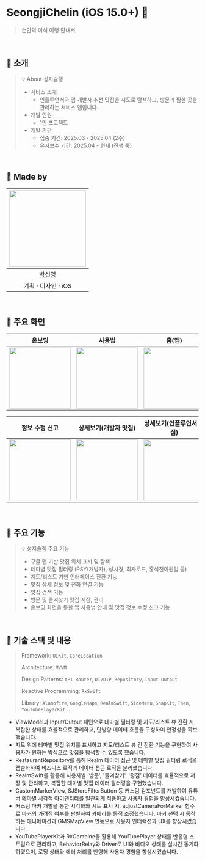 # SeongjiChelin (iOS 15.0+) 🍚

> 손안의 미식 여행 안내서

<br>

## 🍚 소개

> 💡 About 성지슐랭
>
> - 서비스 소개
>   - 인플루언서와 앱 개발자 추천 맛집을 지도로 탐색하고, 방문과 찜한 곳을 관리하는 서비스 앱입니다.
> - 개발 인원
>   - 1인 프로젝트
> - 개발 기간
>   - 집중 기간: 2025.03 - 2025.04 (2주)
>   - 유지보수 기간: 2025.04 - 현재 (진행 중)

<br>

## 🍚 Made by

<div align=left>

| <img width="200px" src="https://avatars.githubusercontent.com/u/114901417?v=4"/> |
| :------------------------------------------------------------------------------: |
|                     [박신영](https://github.com/ParkSY0919)                      |
|                               기획 · 디자인 · iOS                                |

</div>

<br>

## 🍚 주요 화면
|   온보딩   |   사용법   |   홈(맵)   |   홈(리스트)   |
| :-------------: | :-------------: | :-------------: | :-------------: |
| <img src = "https://github.com/user-attachments/assets/a5eea9f1-e0d0-4870-b4c3-4cf8601b038b" width ="160">| <img src = "https://github.com/user-attachments/assets/7a2eb3cb-eec1-4b45-9f1f-02563f1d8862" width ="160">| <img src = "https://github.com/user-attachments/assets/691326bc-4f20-41a5-bf29-26fea9132949" width ="160">| <img src = "https://github.com/user-attachments/assets/22f9cdf6-8f11-4777-ab9b-53ed03ee0186" width ="160">|

|   정보 수정 신고   |   상세보기(개발자 맛집)   |   상세보기(인플루언서 맛집)   |   나만의 식당   |
| :-------------: | :-------------: | :-------------: | :-------------: |
| <img src = "https://github.com/user-attachments/assets/c94978ea-fea3-4032-8eae-f68229ec94bf" width ="160">| <img src = "https://github.com/user-attachments/assets/fb16d0f6-f5a1-4a66-a6b0-bcaf5ead55ee" width ="160">| <img src = "https://github.com/user-attachments/assets/ecaad071-7dda-430d-9aa9-972a8bfbeb22" width ="160">| <img src = "https://github.com/user-attachments/assets/7310a8af-d59d-46dc-bbc0-264d805388df" width ="160">|


<br>

## 🍚 주요 기능

> 💡 성지슐랭 주요 기능
>
> - 구글 맵 기반 맛집 위치 표시 및 탐색
> - 테마별 맛집 필터링 (PSY(개발자), 성시경, 최자로드, 홍석천이원일 등)
> - 지도/리스트 기반 인터페이스 전환 기능
> - 맛집 상세 정보 및 전화 연결 기능
> - 맛집 검색 기능
> - 방문 및 즐겨찾기 맛집 저장, 관리
> - 온보딩 화면을 통한 앱 사용법 안내 및 맛집 정보 수정 신고 기능

<br>


## 🍚 기술 스택 및 내용

> Framework: `UIKit`, `CoreLocation`
>
> Architecture: `MVVM`
>
> Design Patterns: `API Router`, `DI/DIP`, `Repository`, `Input-Output`
>
> Reactive Programming: `RxSwift`
>
> Library: `Alamofire`, `GoogleMaps`, `RealmSwift`, `SideMenu`, `SnapKit`, `Then`, `YouTubePlayerKit` ..

- ViewModel과 Input/Output 패턴으로 테마별 필터링 및 지도/리스트 뷰 전환 시 복잡한 상태를 효율적으로 관리하고, 단방향 데이터 흐름을 구성하여 안정성을 확보했습니다.
- 지도 위에 테마별 맛집 위치를 표시하고 지도/리스트 뷰 간 전환 기능을 구현하여 사용자가 원하는 방식으로 맛집을 탐색할 수 있도록 했습니다.
- RestaurantRepository를 통해 Realm 데이터 접근 및 테마별 맛집 필터링 로직을 캡슐화하여 비즈니스 로직과 데이터 접근 로직을 분리했습니다.
- RealmSwift를 활용해 사용자별 '방문', '즐겨찾기', '평점' 데이터를 효율적으로 저장 및 관리하고, 복잡한 테마별 맛집 데이터 필터링을 구현했습니다.
- CustomMarkerView, SJStoreFilterButton 등 커스텀 컴포넌트를 개발하여 유튜버 테마별 시각적 아이덴티티를 일관되게 적용하고 사용자 경험을 향상시켰습니다.
- 커스텀 마커 개발을 통한 시각화와 시트 표시 시, adjustCameraForMarker 함수로 마커의 가려짐 여부를 판별하여 카메라를 동적 조정했습니다. 마커 선택 시 동작하는 애니메이션과 GMSMapView 연동으로 사용자 인터랙션과 UX를 향상시켰습니다.
- YouTubePlayerKit과 RxCombine을 활용해 YouTubePlayer 상태를 반응형 스트림으로 관리하고, BehaviorRelay와 Driver로 UI와 비디오 상태를 실시간 동기화하였으며, 로딩 상태와 에러 처리를 반영해 사용자 경험을 향상시켰습니다.

<br>
